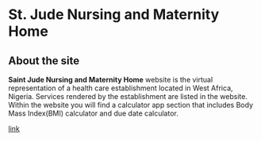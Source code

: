 # St. Jude Nursing and Maternity Home
## About the site
**Saint Jude Nursing and Maternity Home** website is the virtual representation of a health care establishment located in West Africa, Nigeria.
Services rendered by the establishment are listed in the website.
Within the website you will find a calculator app section that includes Body Mass Index(BMI) calculator and due date calculator.

[link](https://www.saintjudenmh.com)
